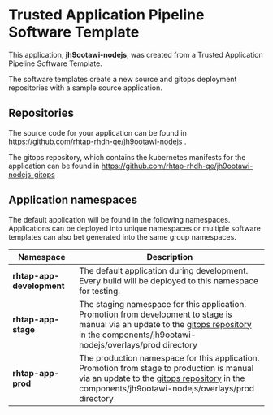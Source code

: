 # Trusted Application Pipeline Software Template

This application, **jh9ootawi-nodejs**, was created from a Trusted Application Pipeline Software Template.

The software templates create a new source and gitops deployment repositories with a sample source application. 

## Repositories

The source code for your application can be found in [https://github.com/rhtap-rhdh-qe/jh9ootawi-nodejs ](https://github.com/rhtap-rhdh-qe/jh9ootawi-nodejs ).
 
The gitops repository, which contains the kubernetes manifests for the application can be found in 
[https://github.com/rhtap-rhdh-qe/jh9ootawi-nodejs-gitops ](https://github.com/rhtap-rhdh-qe/jh9ootawi-nodejs-gitops ) 

## Application namespaces 

The default application will be found in the following namespaces. Applications can be deployed into unique namespaces or multiple software templates can also bet generated into the same group namespaces.  

|  Namespace   |  Description   |  
| -------- | -------- |   
| **rhtap-app-development** | The default application during development. Every build will be deployed to this namespace for testing. | 
| **rhtap-app-stage** | The staging namespace for this application. Promotion from development to stage is manual via an update to the [gitops repository](https://github.com/rhtap-rhdh-qe/jh9ootawi-nodejs-gitops ) in the components/jh9ootawi-nodejs/overlays/prod directory |  
| **rhtap-app-prod** | The production namespace for this application. Promotion from stage to production is manual via an update to the [gitops repository](https://github.com/rhtap-rhdh-qe/jh9ootawi-nodejs-gitops ) in the components/jh9ootawi-nodejs/overlays/prod directory | 
